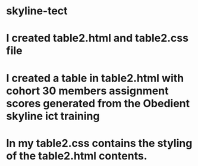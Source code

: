 # skyline-tect

# I created table2.html and table2.css file
# I created a table in table2.html with cohort 30 members assignment scores generated from the Obedient skyline ict training
# In my table2.css contains the styling of the table2.html contents.